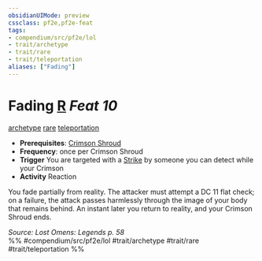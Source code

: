 ```yaml
---
obsidianUIMode: preview
cssclass: pf2e,pf2e-feat
tags:
- compendium/src/pf2e/lol
- trait/archetype
- trait/rare
- trait/teleportation
aliases: ["Fading"]
---
```

# Fading  [R](../../rules/core-rulebook/chapter-9-playing-the-game.md#Actions "Reaction") *Feat 10*  
[archetype](../../rules/traits/archetype.md)  [rare](../../rules/traits/rare.md)  [teleportation](../../rules/traits/teleportation.md)  

- **Prerequisites**: [Crimson Shroud](crimson-shroud-lowg.md)
- **Frequency**: once per Crimson Shroud
- **Trigger** You are targeted with a [Strike](../../rules/actions/strike.md) by someone you can detect while your Crimson
- **Activity** Reaction

You fade partially from reality. The attacker must attempt a DC 11 flat check; on a failure, the attack passes harmlessly through the image of your body that remains behind. An instant later you return to reality, and your Crimson Shroud ends.

*Source: Lost Omens: Legends p. 58*  
%% #compendium/src/pf2e/lol #trait/archetype #trait/rare #trait/teleportation %%